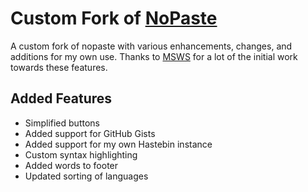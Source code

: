 # Custom Fork of [NoPaste](https://github.com/bokub/nopaste)
A custom fork of nopaste with various enhancements, changes, and additions for my own use. Thanks to [MSWS](https://github.com/MSWS) for a lot of the initial work towards these features.

## Added Features
- Simplified buttons
- Added support for GitHub Gists
- Added support for my own Hastebin instance
- Custom syntax highlighting
- Added words to footer
- Updated sorting of languages
